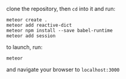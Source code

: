 clone the repository, then `cd` into it and run:

    meteor create .
    meteor add reactive-dict
    meteor npm install --save babel-runtime
    meteor add session

to launch, run:

    meteor

and navigate your browser to `localhost:3000`
